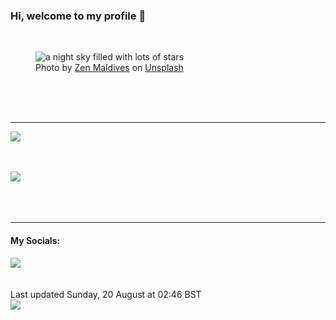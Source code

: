 <h3>Hi, welcome to my profile 👋</h3>

<br />
<figure>
  <img
    src="https://images.unsplash.com/photo-1632314813226-fc0ac70d8569?crop=entropy&cs=tinysrgb&fit=max&fm=jpg&ixid=M3wyNzQ3MDB8MHwxfHJhbmRvbXx8fHx8fHx8fDE2OTI0OTI4NTV8&ixlib=rb-4.0.3&q=80&w=1080&auto=format"
    alt="a night sky filled with lots of stars" 
  />
  <figcaption>Photo by <a
    href="https://unsplash.com/@zenmaldives?utm_source=Profile%20readme&utm_medium=referral">Zen Maldives</a> on <a
    href="https://unsplash.com/?utm_source=Profile%20readme&utm_medium=referral">Unsplash</a></figcaption>
</figure>




  <br /><br /><br />

<hr />
<img
  src="https://github-readme-stats.vercel.app/api?username=shanelucy&show_icons=true&theme=calm"
/>
<br /><br /><br />

<img 
  src="https://github-readme-stats.vercel.app/api/top-langs/?username=shanelucy&theme=calm"
/>
<br /><br /><br /><br />
<hr />
<h4>My Socials:</h4>
<a href="https://uk.linkedin.com/in/shane-lucy-4735b616a">
  <img
    src="https://img.shields.io/badge/linkedin%20-%230077B5.svg?&style=for-the-badge&logo=linkedin&logoColor=white"
  />
</a>
<br /><br /><br />
Last updated Sunday, 20 August at 02:46 BST
<br />
<img
  src="https://github.com/ShaneLucy/ShaneLucy/workflows/README%20build/badge.svg"
/>

